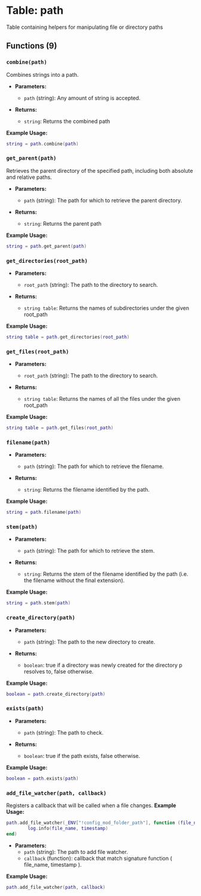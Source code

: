 # Table: path

Table containing helpers for manipulating file or directory paths

## Functions (9)

### `combine(path)`

Combines strings into a path.

- **Parameters:**
  - `path` (string): Any amount of string is accepted.

- **Returns:**
  - `string`: Returns the combined path

**Example Usage:**
```lua
string = path.combine(path)
```

### `get_parent(path)`

Retrieves the parent directory of the specified path, including both absolute and relative paths.

- **Parameters:**
  - `path` (string): The path for which to retrieve the parent directory.

- **Returns:**
  - `string`: Returns the parent path

**Example Usage:**
```lua
string = path.get_parent(path)
```

### `get_directories(root_path)`

- **Parameters:**
  - `root_path` (string): The path to the directory to search.

- **Returns:**
  - `string table`: Returns the names of subdirectories under the given root_path

**Example Usage:**
```lua
string table = path.get_directories(root_path)
```

### `get_files(root_path)`

- **Parameters:**
  - `root_path` (string): The path to the directory to search.

- **Returns:**
  - `string table`: Returns the names of all the files under the given root_path

**Example Usage:**
```lua
string table = path.get_files(root_path)
```

### `filename(path)`

- **Parameters:**
  - `path` (string): The path for which to retrieve the filename.

- **Returns:**
  - `string`: Returns the filename identified by the path.

**Example Usage:**
```lua
string = path.filename(path)
```

### `stem(path)`

- **Parameters:**
  - `path` (string): The path for which to retrieve the stem.

- **Returns:**
  - `string`: Returns the stem of the filename identified by the path (i.e. the filename without the final extension).

**Example Usage:**
```lua
string = path.stem(path)
```

### `create_directory(path)`

- **Parameters:**
  - `path` (string): The path to the new directory to create.

- **Returns:**
  - `boolean`: true if a directory was newly created for the directory p resolves to, false otherwise.

**Example Usage:**
```lua
boolean = path.create_directory(path)
```

### `exists(path)`

- **Parameters:**
  - `path` (string): The path to check.

- **Returns:**
  - `boolean`: true if the path exists, false otherwise.

**Example Usage:**
```lua
boolean = path.exists(path)
```

### `add_file_watcher(path, callback)`

Registers a callback that will be called when a file changes.
**Example Usage:**
```lua
path.add_file_watcher(_ENV["!config_mod_folder_path"], function (file_name, timestamp)
		log.info(file_name, timestamp)
end)
```

- **Parameters:**
  - `path` (string): The path to add file watcher.
  - `callback` (function): callback that match signature function ( file_name, timestamp ).

**Example Usage:**
```lua
path.add_file_watcher(path, callback)
```



